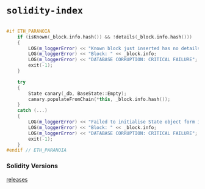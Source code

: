 # `solidity-index`

```cpp

#if ETH_PARANOIA
    if (isKnown(_block.info.hash()) && !details(_block.info.hash()))
    {
        LOG(m_loggerError) << "Known block just inserted has no details.";
        LOG(m_loggerError) << "Block: " << _block.info;
        LOG(m_loggerError) << "DATABASE CORRUPTION: CRITICAL FAILURE";
        exit(-1);
    }

    try
    {
        State canary(_db, BaseState::Empty);
        canary.populateFromChain(*this, _block.info.hash());
    }
    catch (...)
    {
        LOG(m_loggerError) << "Failed to initialise State object form imported block.";
        LOG(m_loggerError) << "Block: " << _block.info;
        LOG(m_loggerError) << "DATABASE CORRUPTION: CRITICAL FAILURE";
        exit(-1);
    }
#endif // ETH_PARANOIA
```

### Solidity Versions 

[releases](https://github.com/ethereum/homebrew-ethereum/commits/master/solidity.rb)

